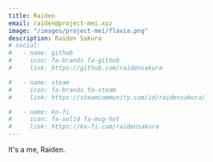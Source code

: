 ```yaml
---
title: Raiden
email: raiden@project-mei.xyz
image: "/images/project-mei/flavia.png"
description: Raiden Sakura
# social:
#   - name: github
#     icon: fa-brands fa-github
#     link: https://github.com/raidensakura

#   - name: steam
#     icon: fa-brands fa-steam
#     link: https://steamcommunity.com/id/raidensakura/

#   - name: ko-fi
#     icon: fa-solid fa-mug-hot
#     link: https://ko-fi.com/raidensakura
---
```


It's a me, Raiden.
